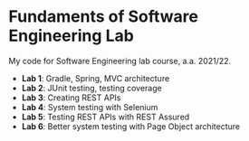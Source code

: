 # Fundaments of Software Engineering Lab
My code for Software Engineering lab course, a.a. 2021/22.

* **Lab 1**: Gradle, Spring, MVC architecture
* **Lab 2**: JUnit testing, testing coverage
* **Lab 3**: Creating REST APIs
* **Lab 4**: System testing with Selenium
* **Lab 5**: Testing REST APIs with REST Assured
* **Lab 6**: Better system testing with Page Object architecture
